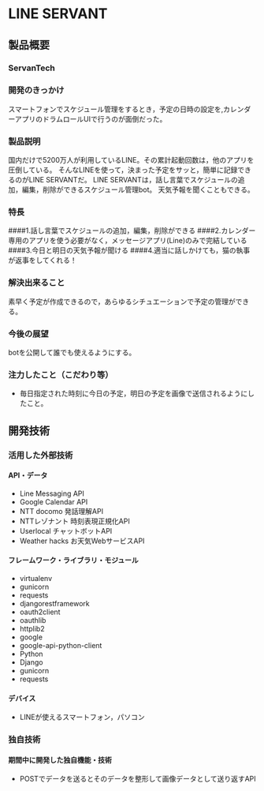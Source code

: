 # LINE SERVANT
## 製品概要
###  ServanTech

### 開発のきっかけ
スマートフォンでスケジュール管理をするとき，予定の日時の設定を,カレンダーアプリのドラムロールUIで行うのが面倒だった。
### 製品説明
国内だけで5200万人が利用しているLINE。その累計起動回数は，他のアプリを圧倒している。
そんなLINEを使って，決まった予定をサッと，簡単に記録できるのがLINE SERVANTだ。
LINE SERVANTは，話し言葉でスケジュールの追加，編集，削除ができるスケジュール管理bot。
天気予報を聞くこともできる。
### 特長
####1.話し言葉でスケジュールの追加，編集，削除ができる
####2.カレンダー専用のアプリを使う必要がなく，メッセージアプリ(Line)のみで完結している
####3.今日と明日の天気予報が聞ける
####4.適当に話しかけても，猫の執事が返事をしてくれる！


### 解決出来ること
素早く予定が作成できるので，あらゆるシチュエーションで予定の管理ができる。
### 今後の展望
botを公開して誰でも使えるようにする。
### 注力したこと（こだわり等）
* 毎日指定された時刻に今日の予定，明日の予定を画像で送信されるようにしたこと。

## 開発技術
### 活用した外部技術
#### API・データ
* Line Messaging API
* Google Calendar API
* NTT docomo 発話理解API
* NTTレゾナント 時刻表現正規化API
* Userlocal チャットボットAPI
* Weather hacks お天気WebサービスAPI

#### フレームワーク・ライブラリ・モジュール
* virtualenv
* gunicorn
* requests
* djangorestframework
* oauth2client
* oauthlib
* httplib2
* google
* google-api-python-client
* Python
* Django
* gunicorn
* requests

#### デバイス
* LINEが使えるスマートフォン，パソコン

### 独自技術
#### 期間中に開発した独自機能・技術
* POSTでデータを送るとそのデータを整形して画像データとして送り返すAPI
